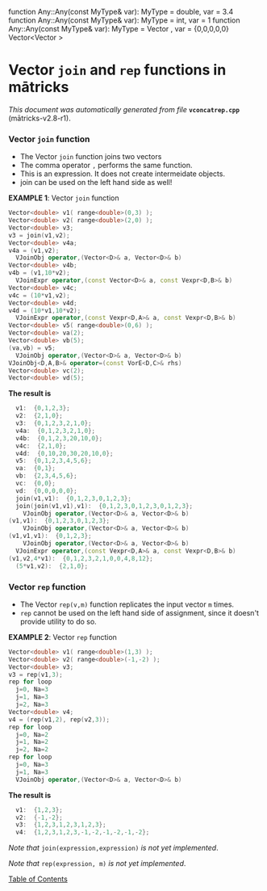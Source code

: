 function Any::Any(const MyType& var): MyType = double, var = 3.4
function Any::Any(const MyType& var): MyType = int, var = 1
function Any::Any(const MyType& var): MyType = Vector<double> , var = {0,0,0,0,0}
Vector<Vector<double> > 

# Vector `join` and `rep` functions in mātricks
_This document was automatically generated from file_ **`vconcatrep.cpp`** (mātricks-v2.8-r1).

### Vector `join` function
* The Vector `join` function joins two vectors
* The comma operator `,` performs the same function.
* This is an expression.  It does not create intermeidate objects.
* join can be used on the left hand side as well!


**EXAMPLE 1**: Vector `join` function
```C++
Vector<double> v1( range<double>(0,3) );
Vector<double> v2( range<double>(2,0) );
Vector<double> v3;
v3 = join(v1,v2);
Vector<double> v4a;
v4a = (v1,v2);
  VJoinObj operator,(Vector<D>& a, Vector<D>& b)
Vector<double> v4b;
v4b = (v1,10*v2);
  VJoinExpr operator,(const Vector<D>& a, const Vexpr<D,B>& b)
Vector<double> v4c;
v4c = (10*v1,v2);
Vector<double> v4d;
v4d = (10*v1,10*v2);
  VJoinExpr operator,(const Vexpr<D,A>& a, const Vexpr<D,B>& b)
Vector<double> v5( range<double>(0,6) );
Vector<double> va(2);
Vector<double> vb(5);
(va,vb) = v5;
  VJoinObj operator,(Vector<D>& a, Vector<D>& b)
VJoinObj<D,A,B>& operator=(const VorE<D,C>& rhs)
Vector<double> vc(2);
Vector<double> vd(5);
```

**The result is**
```C++
  v1:  {0,1,2,3}; 
  v2:  {2,1,0}; 
  v3:  {0,1,2,3,2,1,0}; 
  v4a:  {0,1,2,3,2,1,0}; 
  v4b:  {0,1,2,3,20,10,0}; 
  v4c:  {2,1,0}; 
  v4d:  {0,10,20,30,20,10,0}; 
  v5:  {0,1,2,3,4,5,6}; 
  va:  {0,1}; 
  vb:  {2,3,4,5,6}; 
  vc:  {0,0}; 
  vd:  {0,0,0,0,0}; 
  join(v1,v1):  {0,1,2,3,0,1,2,3}; 
  join(join(v1,v1),v1):  {0,1,2,3,0,1,2,3,0,1,2,3}; 
    VJoinObj operator,(Vector<D>& a, Vector<D>& b)
(v1,v1):  {0,1,2,3,0,1,2,3}; 
    VJoinObj operator,(Vector<D>& a, Vector<D>& b)
(v1,v1,v1):  {0,1,2,3}; 
    VJoinObj operator,(Vector<D>& a, Vector<D>& b)
  VJoinExpr operator,(const Vexpr<D,A>& a, const Vexpr<D,B>& b)
(v1,v2,4*v1):  {0,1,2,3,2,1,0,0,4,8,12}; 
  (5*v1,v2):  {2,1,0}; 
```

### Vector `rep` function
* The Vector `rep(v,m)` function replicates the input vector `m` times.
* `rep` cannot be used on the left hand side of assignment, since it doesn't provide utility to do so.


**EXAMPLE 2**: Vector `rep` function
```C++
Vector<double> v1( range<double>(1,3) );
Vector<double> v2( range<double>(-1,-2) );
Vector<double> v3;
v3 = rep(v1,3);
rep for loop
  j=0, Na=3
  j=1, Na=3
  j=2, Na=3
Vector<double> v4;
v4 = (rep(v1,2), rep(v2,3));
rep for loop
  j=0, Na=2
  j=1, Na=2
  j=2, Na=2
rep for loop
  j=0, Na=3
  j=1, Na=3
  VJoinObj operator,(Vector<D>& a, Vector<D>& b)
```

**The result is**
```C++
  v1:  {1,2,3}; 
  v2:  {-1,-2}; 
  v3:  {1,2,3,1,2,3,1,2,3}; 
  v4:  {1,2,3,1,2,3,-1,-2,-1,-2,-1,-2}; 
```


_Note that_ `join(expression,expression)` _is not yet implemented_.

_Note that_ `rep(expression, m)` _is not yet implemented_.

[Table of Contents](README.md)
